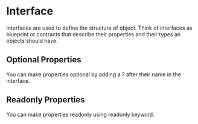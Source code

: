 # Interface
Interfaces are used to define the structure of object. Think of interfaces as blueprint or contracts that describe their properties and their types an objects should have.

## Optional Properties
You can make properties optional by adding a ? after their name in the interface.

## Readonly Properties
You can make properties readonly using readonly keyword.